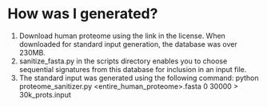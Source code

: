# How was I generated?
1. Download human proteome using the link in the license. When downloaded for standard input generation, the database was over 230MB.
2. sanitize_fasta.py in the scripts directory enables you to choose sequential signatures from this database for inclusion in an input file.
3. The standard input was generated using the following command: python proteome_sanitizer.py <entire_human_proteome>.fasta 0 30000 > 30k_prots.input
